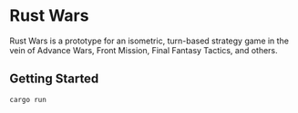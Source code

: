# Rust Wars

Rust Wars is a prototype for an isometric, turn-based strategy game in the vein of
Advance Wars, Front Mission, Final Fantasy Tactics, and others.

## Getting Started

```bash
cargo run
```
